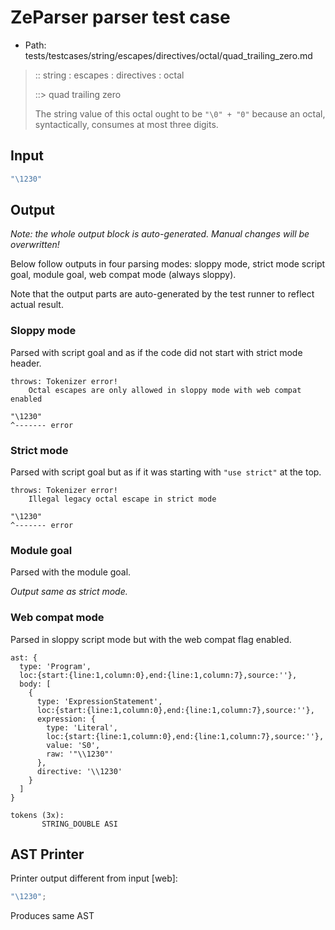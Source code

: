 # ZeParser parser test case

- Path: tests/testcases/string/escapes/directives/octal/quad_trailing_zero.md

> :: string : escapes : directives : octal
>
> ::> quad trailing zero
>
> The string value of this octal ought to be `"\0" + "0"` because an octal, syntactically, consumes at most three digits.

## Input

`````js
"\1230"
`````

## Output

_Note: the whole output block is auto-generated. Manual changes will be overwritten!_

Below follow outputs in four parsing modes: sloppy mode, strict mode script goal, module goal, web compat mode (always sloppy).

Note that the output parts are auto-generated by the test runner to reflect actual result.

### Sloppy mode

Parsed with script goal and as if the code did not start with strict mode header.

`````
throws: Tokenizer error!
    Octal escapes are only allowed in sloppy mode with web compat enabled

"\1230"
^------- error
`````

### Strict mode

Parsed with script goal but as if it was starting with `"use strict"` at the top.

`````
throws: Tokenizer error!
    Illegal legacy octal escape in strict mode

"\1230"
^------- error
`````


### Module goal

Parsed with the module goal.

_Output same as strict mode._

### Web compat mode

Parsed in sloppy script mode but with the web compat flag enabled.

`````
ast: {
  type: 'Program',
  loc:{start:{line:1,column:0},end:{line:1,column:7},source:''},
  body: [
    {
      type: 'ExpressionStatement',
      loc:{start:{line:1,column:0},end:{line:1,column:7},source:''},
      expression: {
        type: 'Literal',
        loc:{start:{line:1,column:0},end:{line:1,column:7},source:''},
        value: 'S0',
        raw: '"\\1230"'
      },
      directive: '\\1230'
    }
  ]
}

tokens (3x):
       STRING_DOUBLE ASI
`````


## AST Printer

Printer output different from input [web]:

````js
"\1230";
````

Produces same AST
